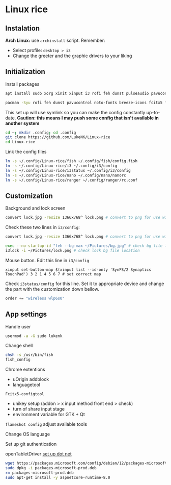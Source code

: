 # Linux rice

## Instalation
**Arch Linux:** use `archinstall` script. Remember:
- Select profile: `desktop > i3`
- Change the greeter and the graphic drivers to your liking

## Initialization
Install packages
```bash
apt install sudo xorg xinit xinput i3 rofi feh dunst pulseaudio pavucontrol fonts-recommended fonts-noto-cjk breeze-icon-theme fcitx5 fcitx5-unikey brightnessctl netselect-apt hwinfo htop git alacritty fish ranger chromium python3 python3-pip nodejs npm 7zip yt-dlp sqlite3 kate vlc inkscape audacity obs-studio flameshot

pacman -Syu rofi feh dunst pavucontrol noto-fonts breeze-icons fcitx5 fcitx5-unikey brightnessctl hwinfo man-db htop git alacritty fish ranger chromium python python-pip nodejs npm 7zip yt-dlp sqlite3 kate vlc inkscape audacity obs-studio flameshot
```

This set up will use symlink so you can make the config constantly up-to-date. **Caution: this means I may push some config that isn't available in another system**
```bash
cd ~; mkdir .config; cd .config
git clone https://github.com/LukeNK/Linux-rice
cd Linux-rice
```

Link the config files
```bash
ln -s ~/.config/Linux-rice/fish ~/.config/fish/config.fish
ln -s ~/.config/Linux-rice/i3 ~/.config/i3/config
ln -s ~/.config/Linux-rice/i3status ~/.config/i3/config
ln -s ~/.config/Linux-rice/nano ~/.config/nano/nanorc
ln -s ~/.config/Linux-rice/ranger ~/.config/ranger/rc.conf
```

## Customization
Background and lock screen 
```bash
convert lock.jpg -resize 1366x768^ lock.png # convert to png for use with i3lock
```
Check these two lines in `i3/config`:
```bash
convert lock.jpg -resize 1366x768^ lock.png # convert to png for use with i3lock

exec --no-startup-id "feh --bg-max ~/Pictures/bg.jpg" # check bg file location
i3lock -i ~/Pictures/lock.png # check lock bg file location
```

Mouse button. Edit this line in `i3/config`
```
xinput set-button-map $(xinput list --id-only 'SynPS/2 Synaptics TouchPad') 3 2 1 4 5 6 7 # set correct map
```

Check `i3status/config` for this line. Set it to appropriate device and change the part with the customization down bellow.
```bash
order += "wireless wlp6s0"
```

## App settings
Handle user
```bash
usermod -a -G sudo lukenk
```

Change shell
```bash
chsh -s /usr/bin/fish
fish_config
```

Chrome extentions
- uOrigin addblock
- languagetool

`Fcitx5-configtool`
- unikey setup (addon > x input method front end > check)
- turn of share input stage
- environment variable for GTK + Qt

`flameshot config` adjust available tools

Change OS language

Set up git authentication

openTabletDriver [set up dot net](https://learn.microsoft.com/en-us/dotnet/core/install/linux-debian?tabs=dotnet8)
```bash
wget https://packages.microsoft.com/config/debian/12/packages-microsoft-prod.deb -O packages-microsoft-prod.deb
sudo dpkg -i packages-microsoft-prod.deb
rm packages-microsoft-prod.deb
sudo apt-get install -y aspnetcore-runtime-8.0
```